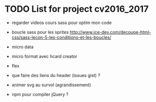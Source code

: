 # TODO List for project cv2016_2017

- regarder videos cours sass pour optim mon code

- boucle sass pour les sprites
http://www.ice-dev.com/decoupe-html-css/sass-lecon-5-les-conditions-et-les-boucles/

- micro data
- micro format avec hcard creator

- flex



- que faire des liens du header (issues gist) ?

- animer svg au survol (agrandissement)


- npm pour compiler jQuery ?
